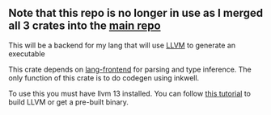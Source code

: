## Note that this repo is no longer in use as I merged all 3 crates into the [main repo](https://github.com/Sagrel/lang)

This will be a backend for my lang that will use [LLVM](https://llvm.org/) to generate an executable

This crate depends on [lang-frontend](https://github.com/Sagrel/lang-frontend) for parsing and type inference. The only function of this crate is to do codegen using inkwell.

To use this you must have llvm 13 installed. You can follow [this tutorial](https://docs.mun-lang.org/ch04-02-building-llvm.html) to build LLVM or get a pre-built binary.
